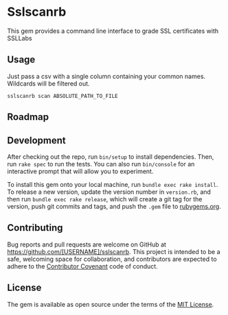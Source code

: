 Sslscanrb
=========

This gem provides a command line interface to grade SSL certificates with SSLLabs

Usage
-----

Just pass a csv with a single column containing your common names. Wildcards will be filtered out.

`sslscanrb scan ABSOLUTE_PATH_TO_FILE`

Roadmap
-------

Development
-----------

After checking out the repo, run `bin/setup` to install dependencies. Then, run `rake spec` to run the tests. You can also run `bin/console` for an interactive prompt that will allow you to experiment.

To install this gem onto your local machine, run `bundle exec rake install`. To release a new version, update the version number in `version.rb`, and then run `bundle exec rake release`, which will create a git tag for the version, push git commits and tags, and push the `.gem` file to [rubygems.org](https://rubygems.org).

Contributing
------------

Bug reports and pull requests are welcome on GitHub at https://github.com/[USERNAME]/sslscanrb. This project is intended to be a safe, welcoming space for collaboration, and contributors are expected to adhere to the [Contributor Covenant](http://contributor-covenant.org) code of conduct.

License
-------

The gem is available as open source under the terms of the [MIT License](http://opensource.org/licenses/MIT).
